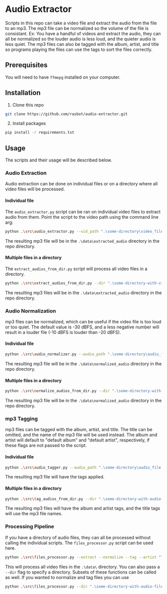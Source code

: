 # Audio Extractor

Scripts in this repo can take a video file and extract the audio from the file to an mp3. The mp3 file can be normalized so the volume of the file is consistant. Ex: You have a handful of videos and extract the audio, they can all be normalized so the louder audio is less loud, and the quieter audio is less quiet. The mp3 files can also be tagged with the album, artist, and title so programs playing the files can use the tags to sort the files correctly.

## Prerequisites
You will need to have `ffmepg` installed on your computer.

## Installation
1. Clone this repo
```bash
git clone https://github.com/rasbot/audio-extractor.git
```
2. Install packages
```bash
pip install -r requirements.txt
```

## Usage
The scripts and their usage will be described below.

### Audio Extraction
Audio extraction can be done on individual files or on a directory where all video files will be processed.
#### Individual file
The `audio_extractor.py` script can be ran on individual video files to extract audio from them. Point the script to the video path using the command line arg:
```bash
python .\src\audio_extractor.py --vid_path ".\some-directory\video_file.avi"
```
The resulting mp3 file will be in the `.\data\extracted_audio` directory in the repo directory.

#### Multiple files in a directory
The `extract_audios_from_dir.py` script will process all video files in a directory.
```bash
python .\src\extract_audios_from_dir.py --dir ".\some-directory-with-video-files-in-it"
```
The resulting mp3 files will be in the `.\data\extracted_audio` directory in the repo directory.

### Audio Normalization
mp3 files can be normalized, which can be useful if the video file is too loud or too quiet. The default value is -30 dBFS, and a less negative number will result in a louder file (-10 dBFS is louder than -20 dBFS).

#### Individual file
```bash
python .\src\audio_normalizer.py --audio_path ".\some-directory\audio_file.mp3" --dFBS -20
```
The resulting mp3 file will be in the `.\data\normalized_audio` directory in the repo directory.

#### Multiple files in a directory
```bash
python .\src\normalize_audios_from_dir.py --dir ".\some-directory-with-audio-files-in-it" --dFBS -20
```
The resulting mp3 file will be in the `.\data\normalized_audio` directory in the repo directory.

### mp3 Tagging
mp3 files can be tagged with the album, artist, and title. The title can be omitted, and the name of the mp3 file will be used instead.
The album and artist will default to "default album" and "default artist", respectively, if these flags are not passed to the script.

#### Individual file
```bash
python .\src\audio_tagger.py --audio_path ".\some-directory\audio_file.mp3" --artist "Darkthrone" --album "A Blaze in the Northern Sky" --title "Where the Cold Winds Blow"
```
The resulting mp3 file will have the tags applied.

#### Multiple files in a directory
```bash
python .\src\tag_audios_from_dir.py --dir ".\some-directory-with-audio-files-in-it" --artist "Wolves in the Throne Room" --album "Black Cascade"
```
The resulting mp3 files will have the album and artist tags, and the title tags will use the mp3 file names.

### Processing Pipeline
If you have a directory of audio files, they can all be processed without calling the individual scripts. The `files_processor.py` script can be used here.
```bash
python .\src\files_processor.py --extract --normalize --tag --artist "Taake" --album "Kveld"
```
This will process all video files in the `.\data\` directory. You can also pass a `--dir` flag to specify a directory. Subsets of these functions can be called as well. If you wanted to normalize and tag files you can use
```bash
python .\src\files_processor.py --dir ".\some-directory-with-audio-files-in-it" --normalize --tag --artist "Kampfar" --album "KVASS"
```
